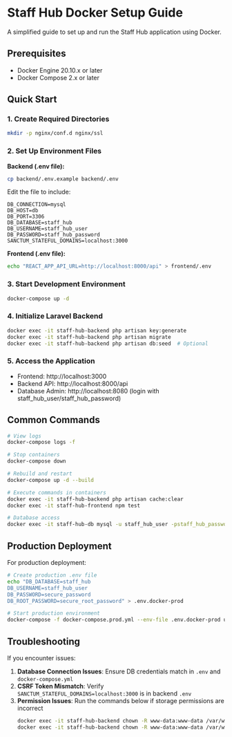 # Staff Hub Docker Setup Guide

A simplified guide to set up and run the Staff Hub application using Docker.

## Prerequisites

- Docker Engine 20.10.x or later
- Docker Compose 2.x or later

## Quick Start

### 1. Create Required Directories

```bash
mkdir -p nginx/conf.d nginx/ssl
```

### 2. Set Up Environment Files

**Backend (.env file):**
```bash
cp backend/.env.example backend/.env
```

Edit the file to include:
```
DB_CONNECTION=mysql
DB_HOST=db
DB_PORT=3306
DB_DATABASE=staff_hub
DB_USERNAME=staff_hub_user
DB_PASSWORD=staff_hub_password
SANCTUM_STATEFUL_DOMAINS=localhost:3000
```

**Frontend (.env file):**
```bash
echo "REACT_APP_API_URL=http://localhost:8000/api" > frontend/.env
```

### 3. Start Development Environment

```bash
docker-compose up -d
```

### 4. Initialize Laravel Backend

```bash
docker exec -it staff-hub-backend php artisan key:generate
docker exec -it staff-hub-backend php artisan migrate
docker exec -it staff-hub-backend php artisan db:seed  # Optional
```

### 5. Access the Application

- Frontend: http://localhost:3000
- Backend API: http://localhost:8000/api
- Database Admin: http://localhost:8080 (login with staff_hub_user/staff_hub_password)

## Common Commands

```bash
# View logs
docker-compose logs -f

# Stop containers
docker-compose down

# Rebuild and restart
docker-compose up -d --build

# Execute commands in containers
docker exec -it staff-hub-backend php artisan cache:clear
docker exec -it staff-hub-frontend npm test

# Database access
docker exec -it staff-hub-db mysql -u staff_hub_user -pstaff_hub_password staff_hub
```

## Production Deployment

For production deployment:

```bash
# Create production .env file
echo "DB_DATABASE=staff_hub
DB_USERNAME=staff_hub_user
DB_PASSWORD=secure_password
DB_ROOT_PASSWORD=secure_root_password" > .env.docker-prod

# Start production environment
docker-compose -f docker-compose.prod.yml --env-file .env.docker-prod up -d
```

## Troubleshooting

If you encounter issues:

1. **Database Connection Issues**: Ensure DB credentials match in `.env` and `docker-compose.yml`
2. **CSRF Token Mismatch**: Verify `SANCTUM_STATEFUL_DOMAINS=localhost:3000` is in backend `.env`
3. **Permission Issues**: Run the commands below if storage permissions are incorrect
   ```bash
   docker exec -it staff-hub-backend chown -R www-data:www-data /var/www/html/storage
   docker exec -it staff-hub-backend chown -R www-data:www-data /var/www/html/bootstrap/cache
   ``` 